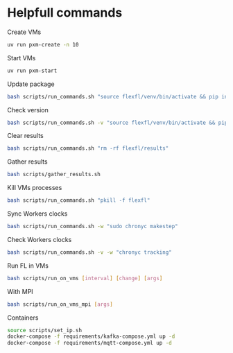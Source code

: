 # Helpfull commands

Create VMs
```bash
uv run pxm-create -n 10
```

Start VMs
```bash
uv run pxm-start
```

Update package
```bash
bash scripts/run_commands.sh "source flexfl/venv/bin/activate && pip install --upgrade flexfl"
```

Check version
```bash
bash scripts/run_commands.sh -v "source flexfl/venv/bin/activate && pip freeze" | grep FlexFL
```

Clear results
```bash
bash scripts/run_commands.sh "rm -rf flexfl/results"
```

Gather results
```bash
bash scripts/gather_results.sh
```

Kill VMs processes
```bash
bash scripts/run_commands.sh "pkill -f flexfl"
```

Sync Workers clocks
```bash
bash scripts/run_commands.sh -w "sudo chronyc makestep"
```

Check Workers clocks
```bash
bash scripts/run_commands.sh -v -w "chronyc tracking"
```

Run FL in VMs
```bash
bash scripts/run_on_vms [interval] [change] [args]
```

With MPI
```bash
bash scripts/run_on_vms_mpi [args]
```

Containers
```bash
source scripts/set_ip.sh 
docker-compose -f requirements/kafka-compose.yml up -d
docker-compose -f requirements/mqtt-compose.yml up -d
```